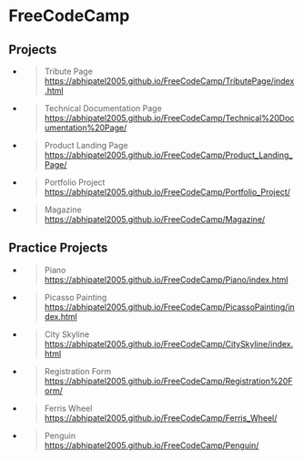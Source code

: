 # FreeCodeCamp

## Projects

- > Tribute Page<br>https://abhipatel2005.github.io/FreeCodeCamp/TributePage/index.html
- > Technical Documentation Page<br>https://abhipatel2005.github.io/FreeCodeCamp/Technical%20Documentation%20Page/
- > Product Landing Page<br>https://abhipatel2005.github.io/FreeCodeCamp/Product_Landing_Page/
- > Portfolio Project<br>https://abhipatel2005.github.io/FreeCodeCamp/Portfolio_Project/
- > Magazine<br>https://abhipatel2005.github.io/FreeCodeCamp/Magazine/

## Practice Projects

- > Piano<br>https://abhipatel2005.github.io/FreeCodeCamp/Piano/index.html
- > Picasso Painting<br>https://abhipatel2005.github.io/FreeCodeCamp/PicassoPainting/index.html
- > City Skyline<br>https://abhipatel2005.github.io/FreeCodeCamp/CitySkyline/index.html
- > Registration Form<br>https://abhipatel2005.github.io/FreeCodeCamp/Registration%20Form/
- > Ferris Wheel<br>https://abhipatel2005.github.io/FreeCodeCamp/Ferris_Wheel/
- > Penguin<br>https://abhipatel2005.github.io/FreeCodeCamp/Penguin/
